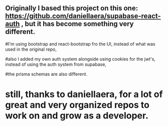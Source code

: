 ## Originally I based this project on this one: https://github.com/daniellaera/supabase-react-auth , but it has become something very different. 

#I'm using bootstrap and react-bootstrap fro the UI, instead of what was used in the original repo, 

#also I added my own auth system alongside using cookies for the jwt's, instead of using the auth system from supabase, 

#the prisma schemas are also different.
 
# still, thanks to daniellaera, for a lot of great and very organized repos to work on and grow as a developer.

